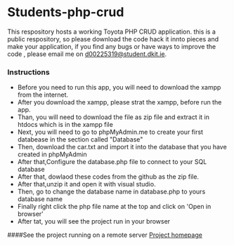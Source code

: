 # Students-php-crud
This respository hosts a working Toyota PHP CRUD application.  this is a public respository, so please download the code hack it innto pieces and make your application, if you find any bugs or have ways to improve the code , please email me on d00225319@student.dkit.ie.
### Instructions
* Before you need to run this app, you will need to download the xampp from the  internet.
* After you download the xampp, please strat the xampp, before run the app.
* Than, you will need to download the file as zip file and extract it in htdocs which is in the xampp file
* Next, you will need to go to phpMyAdmin.me to create your first databease in the section called "Database"
* Then, download the car.txt and import it into the database that you have created in phpMyAdmin
* After that,Configure the database.php file to connect to your SQL database
* After that, dowlaod these codes from the github as the zip file.
* After that,unzip it and open it with visual studio.
* Then, go to  change the database name in database.php to yours database name
* Finally right click the php file name at the top and click on 'Open in        browser'
* After tat, you will see the project run in your browser


####See the project running on a remote server [Project homepage](https://mysql04.comp.dkit.ie/D00225319/ca2_2021/index.php)

